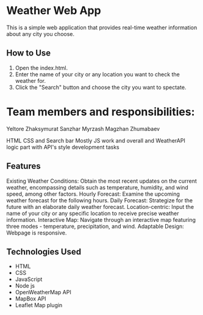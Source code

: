 # Weather Web App
This is a simple web application that provides real-time weather information about any city you choose.

## How to Use

1. Open the index.html.
2. Enter the name of your city or any location you want to check the weather for.
3. Click the "Search" button and choose the city you want to spectate.

# Team members and responsibilities:
Yeltore Zhaksymurat   Sanzhar Myrzash   Magzhan Zhumabaev

HTML CSS and          Search bar        Mostly JS work and
overall               and WeatherAPI    logic part with API's
style development     tasks
## Features

Existing Weather Conditions: Obtain the most recent updates on the current weather, encompassing details such as temperature, humidity, and wind speed, among other factors.
Hourly Forecast: Examine the upcoming weather forecast for the following hours.
Daily Forecast: Strategize for the future with an elaborate daily weather forecast.
Location-centric: Input the name of your city or any specific location to receive precise weather information.
Interactive Map: Navigate through an interactive map featuring three modes - temperature, precipitation, and wind.
Adaptable Design: Webpage is responsive.

## Technologies Used

- HTML
- CSS
- JavaScript
- Node js
- OpenWeatherMap API
- MapBox API
- Leaflet Map plugin
